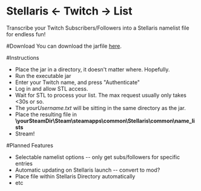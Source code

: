 # Stellaris <- Twitch -> List

Transcribe your Twitch Subscribers/Followers into a Stellaris namelist file for endless fun!

#Download
You can download the jarfile [here](https://www.dropbox.com/s/3pzisl58a2t1489/STL.jar?dl=1).


#Instructions
* Place the jar in a directory, it doesn't matter where. Hopefully.
* Run the executable jar
* Enter your Twitch name, and press "Authenticate"
* Log in and allow STL access.
* Wait for STL to process your list. The max request usually only takes <30s or so.
* The *yourUsername.txt* will be sitting in the same directory as the jar.
* Place the resulting file in **\yourSteamDir\Steam\steamapps\common\Stellaris\common\name_lists**
* Stream!

#Planned Features
* Selectable namelist options -- only get subs/followers for specific entries
* Automatic updating on Stellaris launch -- convert to mod?
* Place file within Stellaris Directory automatically
* etc
